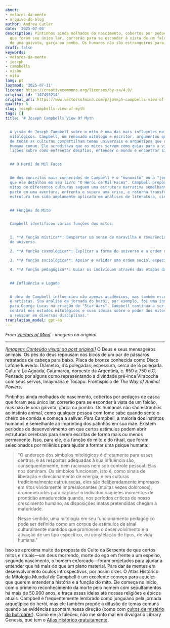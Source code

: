 ```yaml
---
about:
- vetores-da-mente
- arquivo-do-blog
author: Andrew Cutler
date: '2025-07-04'
description: Pintinhos ainda molhados do nascimento, cobertos por pedaços de casca
  que foram seu único lar, correrão para se esconder à vista de um falcão, mas não
  de uma gaivota, garça ou pombo. Os humanos não são estrangeiros para os animais...
draft: false
keywords:
- vetores-da-mente
- joseph
- campbells
- visão
- mito
lang: pt
lastmod: '2025-07-11'
license: https://creativecommons.org/licenses/by-sa/4.0/
original_id: '147493214'
original_url: https://www.vectorsofmind.com/p/joseph-campbells-view-of-myth
quality: 6
slug: joseph-campbells-view-of-myth
tags: []
title: '# Joseph Campbells View Of Myth


  A visão de Joseph Campbell sobre o mito é uma das mais influentes no campo dos estudos
  mitológicos. Campbell, um renomado mitólogo e escritor, argumentou que os mitos
  de todas as culturas compartilham temas universais e arquétipos que refletem a experiência
  humana comum. Ele acreditava que os mitos servem como guias para a vida, oferecendo
  lições sobre como enfrentar desafios, entender o mundo e encontrar significado.


  ## O Herói de Mil Faces


  Um dos conceitos mais conhecidos de Campbell é o "monomito" ou a "jornada do herói",
  que ele detalhou em seu livro "O Herói de Mil Faces". Campbell propôs que muitos
  mitos de diferentes culturas seguem uma estrutura narrativa semelhante, onde o herói
  parte em uma aventura, enfrenta e supera uma crise, e retorna transformado. Esta
  estrutura tem sido amplamente aplicada em análises de literatura, cinema e psicologia.


  ## Funções do Mito


  Campbell identificou várias funções dos mitos:


  1. **A função mística**: Despertar um senso de maravilha e reverência pelo mistério
  do universo.

  2. **A função cosmológica**: Explicar a forma do universo e a ordem natural.

  3. **A função sociológica**: Apoiar e validar uma ordem social específica.

  4. **A função pedagógica**: Guiar os indivíduos através das etapas da vida.


  ## Influência e Legado


  A obra de Campbell influenciou não apenas acadêmicos, mas também escritores, cineastas
  e artistas. Sua análise da jornada do herói, por exemplo, foi uma inspiração significativa
  para George Lucas na criação de "Star Wars". Campbell continua a ser uma figura
  central nos estudos mitológicos e suas ideias sobre o poder dos mitos continuam
  a ressoar em diversas disciplinas.'
translation_model: gpt-4o
---
```


*From [Vectors of Mind](https://www.vectorsofmind.com/p/joseph-campbells-view-of-myth) - imagens no original.*

---

[*[Imagem: Conteúdo visual do post original]*](https://substackcdn.com/image/fetch/$s_!mMM9!,f_auto,q_auto:good,fl_progressive:steep/https%3A%2F%2Fsubstack-post-media.s3.amazonaws.com%2Fpublic%2Fimages%2Fbfe9aedb-0209-45fd-b25a-5b928584d8fb_728x945.png) O Deus e seus mensageiros animais. Os pés do deus repousam nos bicos de um par de pássaros retratados de cabeça para baixo. Placa de bronze conhecida como Disco Lafone luevedo. Diâmetro, 4¼ polegadas; espessura, cerca de ⅛ polegada. Cultura La Aguada, Catamarca, noroeste da Argentina, c. 650 a 750 d.C. Pensado por alguns como representando a divindade pré-inca Viracocha com seus servos, Imaymana e Tocapu. Frontispício de _The Way of Animal Powers_.

Pintinhos ainda molhados do nascimento, cobertos por pedaços de casca que foram seu único lar, correrão para se esconder à vista de um falcão, mas não de uma gaivota, garça ou pombo. Os humanos não são estranhos ao instinto animal, como qualquer pessoa com fome sabe quando sente o cheiro de comida e começa a salivar. Para Campbell, a maioria dos instintos humanos é semelhante ao imprinting dos patinhos em sua mãe. Existem períodos de desenvolvimento em que certos estímulos podem abrir estruturas cerebrais para serem escritas de forma mais ou menos permanente. Isso, para ele, é a função do mito e do ritual, que foram selecionados por milênios para ajudar a formar uma psique humana:

> "O endereço dos símbolos mitológicos é diretamente para esses centros; e as respostas adequadas à sua influência são, consequentemente, nem racionais nem sob controle pessoal. Elas nos dominam. Os símbolos funcionam, isto é, como sinais de liberação e direcionamento de energia; e em culturas tradicionalmente estruturadas, eles são deliberadamente impressos em ritos vividamente impressionantes (muitas vezes dolorosos), cronometrados para capturar o indivíduo naqueles momentos de prontidão amadurecida quando, nos períodos críticos de nosso crescimento humano, as disposições inatas pretendidas chegam à maturidade.
> 
> Nesse sentido, uma mitologia em seu funcionamento pedagógico pode ser definida como um corpus de estímulos de sinal culturalmente mantidos que promovem o desenvolvimento e a ativação de um tipo específico, ou constelação de tipos, de vida humana."

Isso se aproxima muito da proposta do Culto da Serpente de que certos mitos e rituais—um deus morrendo, morte do ego em frente a um espelho, segundo nascimento, o homem enforcado—foram projetados para ajudar a entender que há mais do que um plano material. Para dar às mentes em desenvolvimento óculos introspectivos, por assim dizer. O Atlas Histórico da Mitologia Mundial de Campbell é um excelente começo para aqueles que querem entender a história e a função do mito. Ele começa no início, com o primeiro reconhecimento da morte pelo homem com sepultamentos há mais de 50.000 anos, e traça essas ideias até nossas religiões e épicos atuais. Campbell é frequentemente lembrado como junguiano pela jornada arquetípica do herói, mas ele também propõe a difusão de temas comuns quando as evidências apontam nessa direção (como com [cultos de mistério do bullroarer](https://www.vectorsofmind.com/i/145682170/summary-and-general-argument)). Como ele já faleceu, não me sinto mal em divulgar o Library Genesis, que tem o [Atlas Histórico gratuitamente](https://libgen.is/book/index.php?md5=F0E366B1408456B4A477E5DCC26114BF).
